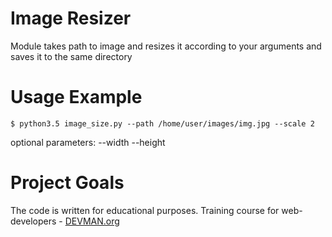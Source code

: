 # Image Resizer

Module takes path to image and resizes it according to your arguments and saves it to the same directory
# Usage Example
```
$ python3.5 image_size.py --path /home/user/images/img.jpg --scale 2
```
optional parameters:
--width
--height

# Project Goals

The code is written for educational purposes. Training course for web-developers - [DEVMAN.org](https://devman.org)
